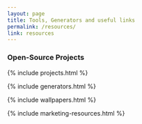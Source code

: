 ```yaml
---
layout: page
title: Tools, Generators and useful links
permalink: /resources/
link: resources
---
```




<h3>Open-Source Projects</h3>
{% include projects.html %}


{% include generators.html %}


{% include wallpapers.html %}

{% include marketing-resources.html %}
